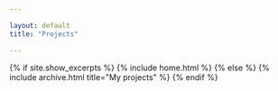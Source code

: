 ```yaml
---

layout: default
title: "Projects"

---
```


{% if site.show_excerpts %}
  {% include home.html %}
{% else %}
  {% include archive.html title="My projects" %}
{% endif %}
